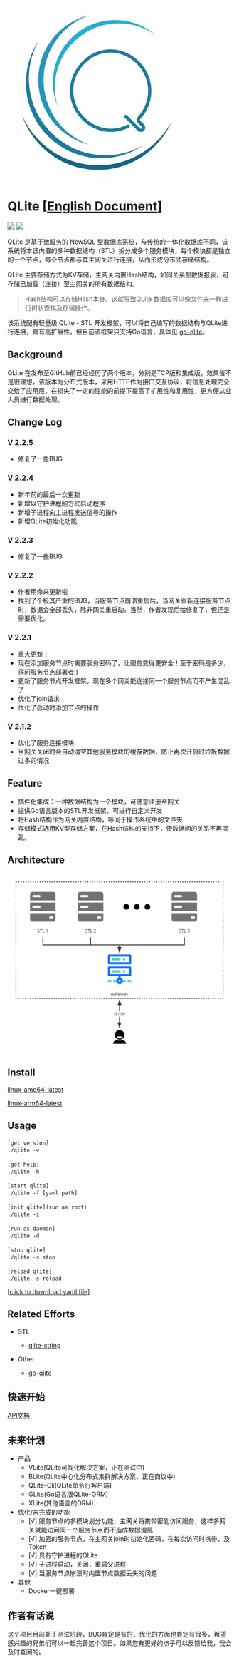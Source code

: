![](./qlite.png)
# QLite [[English Document](./README_EN.md)]

![](https://img.shields.io/badge/go-V1.14.3-brightgreen.svg)
![](https://img.shields.io/badge/release-v2.2.5-blue.svg)

QLite 是基于微服务的 NewSQL 型数据库系统，与传统的一体化数据库不同，该系统将本该内置的多种数据结构（STL）拆分成多个服务模块，每个模块都是独立的一个节点，每个节点都与其主网关进行连接，从而形成分布式存储结构。

QLite 主要存储方式为KV存储，主网关内置Hash结构，如同关系型数据报表，可存储已加载（连接）至主网关的所有数据结构。
> Hash结构可以存储Hash本身。这就导致QLite 数据库可以像文件夹一样进行树状查找及存储操作。

该系统配有轻量级 QLite - STL 开发框架，可以将自己编写的数据结构与QLite进行连接，具有高扩展性，但目前该框架只支持Go语言，具体见 [go-qlite](https://www.github.com/culion-bear/go-qlite)。

## Background

QLite 在发布至GitHub前已经经历了两个版本，分别是TCP版和集成版，效果皆不是很理想，该版本为分布式版本，采用HTTP作为接口交互协议，将信息处理完全交给了应用层，在损失了一定的性能的前提下提高了扩展性和复用性，更方便从业人员进行数据处理。

## Change Log

### V 2.2.5
- 修复了一些BUG

### V 2.2.4
- 新年前的最后一次更新
- 新增以守护进程的方式启动程序
- 新增子进程向主进程发送信号的操作
- 新增QLite初始化功能

### V 2.2.3
- 修复了一些BUG

### V 2.2.2
- 作者用命来更新啦
- 找到了个极其严重的BUG，当服务节点崩溃重启后，当网关重新连接服务节点时，数据会全部丢失，除非网关重启动。当然，作者发现后给修复了，但还是需要优化。

### V 2.2.1
- 重大更新！
- 现在添加服务节点时需要服务密码了，让服务变得更安全！至于密码是多少，得问服务节点部署者:)
- 更新了服务节点开发框架，现在多个网关能连接同一个服务节点而不产生混乱了
- 优化了join请求
- 优化了启动时添加节点的操作

### V 2.1.2
- 优化了服务连接模块
- 当网关关闭时会自动清空其他服务模块的缓存数据，防止再次开启时垃圾数据过多的情况

## Feature

- 插件化集成：一种数据结构为一个模块，可随意注册至网关
- 提供Go语言版本的STL开发框架，可进行自定义开发
- 将Hash结构作为网关内置结构，等同于操作系统中的文件夹
- 存储模式选用KV型存储方案，在Hash结构的支持下，使数据间的关系不再混乱。

## Architecture

![](./architecture.png)

## Install

[linux-amd64-latest](https://github.com/culion-bear/qlite/releases/download/v2.2.5/qlite-linux-amd64)

[linux-arm64-latest](https://github.com/culion-bear/qlite/releases/download/v2.2.5/qlite-linux-arm64)

## Usage

```shell script
[get version]
./qlite -v

[get help]
./qlite -h

[start qlite]
./qlite -f [yaml path]

[init qlite](run as root)
./qlite -i

[run as daemon]
./qlite -d

[stop qlite]
./qlite -s stop

[reload qlite]
./qlite -s reload
```

[[click to download yaml file](https://github.com/culion-bear/qlite/releases/download/v2.2.5/qlite.yaml)]

## Related Efforts

- STL
    - [qlite-string](https://github.com/culion-bear/qlite-stl-string)

- Other
    - [go-qlite](https://github.com/culion-bear/go-qlite)

## 快速开始

[API文档](./doc/api.md)

## 未来计划

- 产品
    - VLite(QLite可视化解决方案，正在测试中)
    - BLite(QLite中心化分布式集群解决方案，正在商议中)
    - QLite-Cli(QLite命令行客户端)
    - GLite(Go语言版QLite-ORM)
    - XLite(其他语言的ORM)
- 优化/未完成的功能
    - [√] 服务节点的多模块划分功能，主网关将携带密匙访问服务，这样多网关就能访问同一个服务节点而不造成数据混乱
    - [√] 加密的服务节点，在主网关join时初始化密码，在每次访问时携带，及Token
    - [√] 具有守护进程的QLite
    - [√] 子进程启动，关闭，重启父进程
    - [√] 当服务节点崩溃时内置节点数据丢失的问题
- 其他
    - Docker一键部署

## 作者有话说

这个项目目前处于测试阶段，BUG肯定是有的，优化的方面也肯定有很多，希望感兴趣的兄弟们可以一起完善这个项目。如果您有更好的点子可以反馈给我，我会及时查阅的。